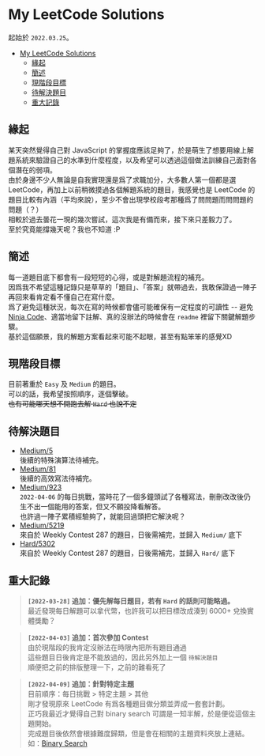 # My LeetCode Solutions

起始於 `2022.03.25`。

<!-- TOC -->

- [My LeetCode Solutions](#my-leetcode-solutions)
  - [緣起](#緣起)
  - [簡述](#簡述)
  - [現階段目標](#現階段目標)
  - [待解決題目](#待解決題目)
  - [重大記錄](#重大記錄)

<!-- /TOC -->

## 緣起
某天突然覺得自己對 JavaScript 的掌握度應該足夠了，於是萌生了想要用線上解題系統來驗證自己的水準到什麼程度，以及希望可以透過這個做法訓練自己面對各個潛在的弱項。  
由於身邊不少人無論是自我實現還是爲了求職加分，大多數人第一個都是選 LeetCode，再加上以前稍微摸過各個解題系統的題目，我感覺也是 LeetCode 的題目比較有內涵（平均來說），至少不會出現學校段考那種爲了問問題而問問題的問題（？）    
相較於過去曇花一現的幾次嘗試，這次我是有備而來，接下來只差毅力了。  
至於究竟能撐幾天呢？我也不知道 :P

## 簡述

每一道題目底下都會有一段短短的心得，或是對解題流程的補充。  
因爲我不希望這種記錄只是草草的「題目」、「答案」就帶過去，我敢保證過一陣子再回來看肯定看不懂自己在寫什麼。  
爲了避免這種狀況，每次在寫的時候都會儘可能確保有一定程度的可讀性 -- 避免 [Ninja Code](https://javascript.info/ninja-code)、適當地留下註解、真的沒辦法的時候會在 `readme` 裡留下關鍵解題步驟。  
基於這個願景，我的解題方案看起來可能不起眼，甚至有點笨笨的感覺XD

## 現階段目標

目前著重於 `Easy` 及 `Medium` 的題目。  
可以的話，我希望按照順序，逐個擊破。  
~~也有可能哪天想不開跑去解 `Hard` 也說不定~~

## 待解決題目
* [Medium/5](Medium/5.%20Longest%20Palindromic%20Substring/readme.md)  
後續的特殊演算法待補完。
* [Medium/81](Medium/81.%20Search%20in%20Rotated%20Sorted%20Array%20II/readme.md)  
後續的高效寫法待補完。
* [Medium/923](Medium/923.%203Sum%20With%20Multiplicity/readme.md)  
`2022-04-06` 的每日挑戰，當時花了一個多鐘頭試了各種寫法，刪刪改改後仍生不出一個能用的答案，但又不願投降看解答。  
也許過一陣子累積經驗夠了，就能回過頭把它解決呢？
* [Medium/5219](Contest/Weekly/287/3.5219/readme.md)  
來自於 Weekly Contest 287 的題目，日後需補完，並歸入 `Medium/` 底下
* [Hard/5302](Contest/Weekly/287/4.5302/readme.md)  
來自於 Weekly Contest 287 的題目，日後需補完，並歸入 `Hard/` 底下


## 重大記錄
> **`[2022-03-28]` 追加：優先解每日題目，若有 `Hard` 的話則可能略過。**  
> 最近發現每日解題可以拿代幣，也許我可以把目標改成湊到 6000+ 兌換實體獎勵？

> **`[2022-04-03]` 追加：首次參加 Contest**  
> 由於現階段的我肯定沒辦法在時限內把所有題目通過  
> 這些題目日後肯定是不能放過的，因此另外加上一個 `待解決題目`  
> 順便把之前的排版整理一下，之前的難看死了

> **`[2022-04-09]` 追加：針對特定主題**  
> 目前順序：每日挑戰 > 特定主題 > 其他  
> 剛才發現原來 LeetCode 有爲各種題目做分類並弄成一套套計劃。  
> 正巧我最近才覺得自己對 binary search 可謂是一知半解，於是便從這個主題開始。  
> 完成題目後依然會根據難度歸類，但是會在相關的主題資料夾放上連結。如：[Binary Search](StudyPlan/BinarySearch/readme.md)  
> 
